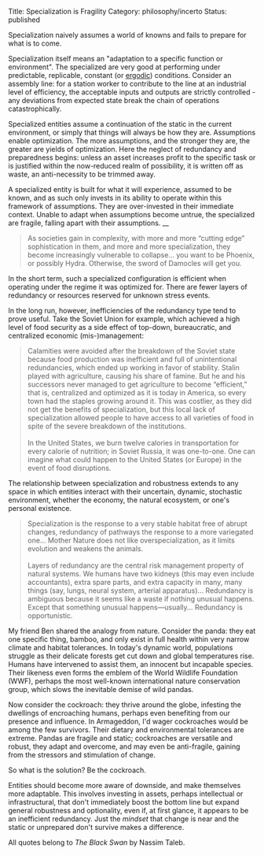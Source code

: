 Title: Specialization is Fragility
Category: philosophy/incerto
Status: published

Specialization naively assumes a world of knowns and fails to prepare for what is to come. 

Specialization itself means an "adaptation to a specific function or environment". The specialized are very good at performing under predictable, replicable, constant (or [ergodic](https://en.wikipedia.org/wiki/Ergodicity)) conditions. Consider an assembly line: for a station worker to contribute to the line at an industrial level of efficiency, the acceptable inputs and outputs are strictly controlled - any deviations from expected state break the chain of operations catastrophically. 
                                                                                     
Specialized entities assume a continuation of the static in the current environment, or simply that things will always be how they are. Assumptions enable optimization. The more assumptions, and the stronger they are, the greater are yields of optimization. Here the neglect of redundancy and
 preparedness begins: unless an asset increases profit to the specific task or is justified within the now-reduced realm of possibility, it is written off as waste, an anti-necessity to be trimmed away. 

A specialized entity is built for what it will experience, assumed to be known, and as such only invests in its ability to operate within this framework of assumptions. They are over-invested in their immediate context. Unable to adapt when assumptions become untrue, the specialized are fragile, falling apart with their assumptions. 
__
 > As societies gain in complexity, with more and more “cutting edge” sophistication in them, and more and more specialization, they become increasingly vulnerable to collapse... you want to be Phoenix, or possibly Hydra. Otherwise, the sword of Damocles will get you. 

In the short term, such a specialized configuration is efficient when operating under the regime it was optimized for. There are fewer layers of redundancy or resources reserved for unknown stress events. 

In the long run, however, inefficiencies of the redundancy type tend to prove useful. Take the Soviet Union for example, which achieved a high level of food security as a side effect of top-down, bureaucratic, and centralized economic (mis-)management: 

> Calamities were avoided after the breakdown of the Soviet state because food production was inefficient and full of unintentional redundancies, which ended up working in favor of stability. Stalin played with agriculture, causing his share of famine. But he and his successors never managed to
get agriculture to become “efficient,” that is, centralized and optimized as it is today in America, so every town had the staples growing around it. This was costlier, as they did not get the benefits of specialization, but this local lack of specialization allowed people to have access to all
 varieties of food in spite of the severe breakdown of the institutions. <br><br>In the United States, we burn twelve calories in transportation for every calorie of nutrition; in Soviet Russia, it was one-to-one. One can imagine what could happen to the United States (or Europe) in the event of
 food disruptions. 


The relationship between specialization and robustness extends to any space in which entities interact with their uncertain, dynamic, stochastic environment, whether the economy, the natural ecosystem, or one's personal existence. 

> Specialization is the response to a very stable habitat free of abrupt changes, redundancy of pathways the response to a more variegated one... Mother Nature does not like overspecialization, as it limits evolution and weakens the animals. <br><br> Layers of redundancy are the central risk
> management property of natural systems. We humans have two kidneys (this may even include accountants), extra spare parts, and extra capacity in many, many things (say, lungs, neural system, arterial apparatus)... Redundancy is ambiguous because it seems like a waste if nothing unusual happens. Except that something unusual happens—usually... Redundancy is opportunistic.

My friend Ben shared the analogy from nature. Consider the panda: they eat one specific thing, bamboo, and only exist in full health within very narrow climate and habitat tolerances. In today's dynamic world, populations struggle as their delicate forests get cut down and global temperatures rise. Humans have intervened to assist them, an innocent but incapable species. Their likeness even forms the emblem of the World Wildlife Foundation (WWF), perhaps the most well-known international nature conservation group, which slows the inevitable demise of wild pandas. 

Now consider the cockroach: they thrive around the globe, infesting the dwellings of encroaching humans, perhaps even benefiting from our presence and influence. In Armageddon, I'd wager cockroaches would be among the few survivors. Their dietary and environmental tolerances are extreme. Pandas
 are fragile and static; cockroaches are versatile and robust, they adapt and overcome, and may even be anti-fragile, gaining from the stressors and stimulation of change. 

So what is the solution? Be the cockroach. 

Entities should become more aware of downside, and make themselves more adaptable. This involves investing in assets, perhaps intellectual or infrastructural, that don't immediately boost the bottom line but expand general robustness and optionality, even if, at first glance, it appears to be
 an inefficient redundancy. Just the _mindset_ that change is near and the static or unprepared don't survive makes a difference.

All quotes belong to _The Black Swan_ by Nassim Taleb. 